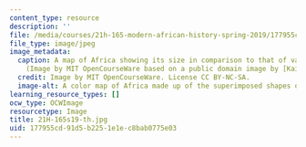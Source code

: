 ```yaml
---
content_type: resource
description: ''
file: /media/courses/21h-165-modern-african-history-spring-2019/177955cd91d5b2251e1ec8bab0775e03_21H-165s19-th.jpg
file_type: image/jpeg
image_metadata:
  caption: A map of Africa showing its size in comparison to that of various countries.
    (Image by MIT OpenCourseWare based on a public domain image by [Kai Krause](http://kai.sub.blue/images/True-Size-of-Africa-kk-v3.pdf).)
  credit: Image by MIT OpenCourseWare. License CC BY-NC-SA.
  image-alt: A color map of Africa made up of the superimposed shapes of other countries.
learning_resource_types: []
ocw_type: OCWImage
resourcetype: Image
title: 21H-165s19-th.jpg
uid: 177955cd-91d5-b225-1e1e-c8bab0775e03
---
```

